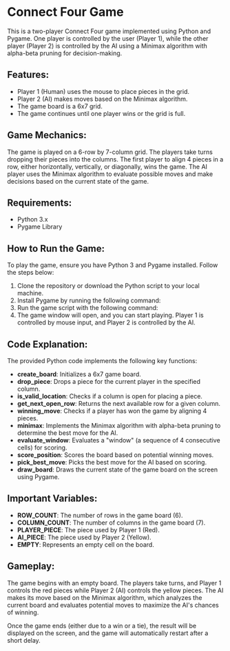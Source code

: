 # Connect Four Game

This is a two-player Connect Four game implemented using Python and Pygame. One player is controlled by the user (Player 1), while the other player (Player 2) is controlled by the AI using a Minimax algorithm with alpha-beta pruning for decision-making.

## Features:
- Player 1 (Human) uses the mouse to place pieces in the grid.
- Player 2 (AI) makes moves based on the Minimax algorithm.
- The game board is a 6x7 grid.
- The game continues until one player wins or the grid is full.

## Game Mechanics:
The game is played on a 6-row by 7-column grid. The players take turns dropping their pieces into the columns. The first player to align 4 pieces in a row, either horizontally, vertically, or diagonally, wins the game. The AI player uses the Minimax algorithm to evaluate possible moves and make decisions based on the current state of the game.

## Requirements:
- Python 3.x
- Pygame Library

## How to Run the Game:
To play the game, ensure you have Python 3 and Pygame installed. Follow the steps below:
1. Clone the repository or download the Python script to your local machine.
2. Install Pygame by running the following command:
3. Run the game script with the following command:
4. The game window will open, and you can start playing. Player 1 is controlled by mouse input, and Player 2 is controlled by the AI.

## Code Explanation:
The provided Python code implements the following key functions:

- **create_board**: Initializes a 6x7 game board.
- **drop_piece**: Drops a piece for the current player in the specified column.
- **is_valid_location**: Checks if a column is open for placing a piece.
- **get_next_open_row**: Returns the next available row for a given column.
- **winning_move**: Checks if a player has won the game by aligning 4 pieces.
- **minimax**: Implements the Minimax algorithm with alpha-beta pruning to determine the best move for the AI.
- **evaluate_window**: Evaluates a "window" (a sequence of 4 consecutive cells) for scoring.
- **score_position**: Scores the board based on potential winning moves.
- **pick_best_move**: Picks the best move for the AI based on scoring.
- **draw_board**: Draws the current state of the game board on the screen using Pygame.

## Important Variables:
- **ROW_COUNT**: The number of rows in the game board (6).
- **COLUMN_COUNT**: The number of columns in the game board (7).
- **PLAYER_PIECE**: The piece used by Player 1 (Red).
- **AI_PIECE**: The piece used by Player 2 (Yellow).
- **EMPTY**: Represents an empty cell on the board.

## Gameplay:
The game begins with an empty board. The players take turns, and Player 1 controls the red pieces while Player 2 (AI) controls the yellow pieces. The AI makes its move based on the Minimax algorithm, which analyzes the current board and evaluates potential moves to maximize the AI's chances of winning.

Once the game ends (either due to a win or a tie), the result will be displayed on the screen, and the game will automatically restart after a short delay.





